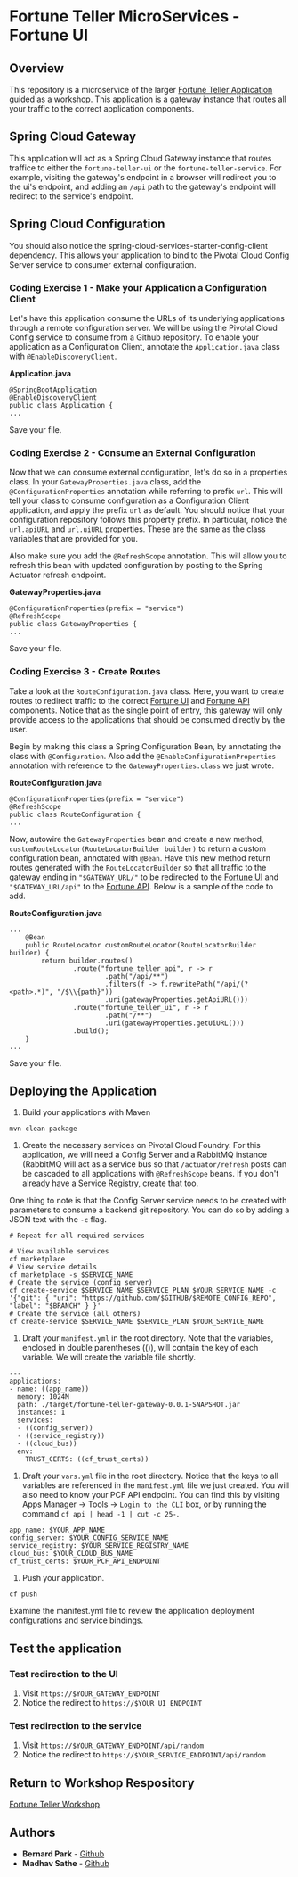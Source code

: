 # Fortune Teller MicroServices - Fortune UI

## Overview
This repository is a microservice of the larger [Fortune Teller Application](https://github.com/msathe-tech/fortune-teller) guided as a workshop. This application is a gateway instance that routes all your traffic to the correct application components.

## Spring Cloud Gateway
This application will act as a Spring Cloud Gateway instance that routes traffice to either the `fortune-teller-ui` or the `fortune-teller-service`. For example, visiting the gateway's endpoint in a browser will redirect you to the ui's endpoint, and adding an `/api` path to the gateway's endpoint will redirect to the service's endpoint.

## Spring Cloud Configuration
You should also notice the spring-cloud-services-starter-config-client dependency. This allows your application to bind to the Pivotal Cloud Config Server service to consumer external configuration.

### Coding Exercise 1 - Make your Application a Configuration Client
Let's have this application consume the URLs of its underlying applications through a remote configuration server. We will be using the Pivotal Cloud Config service to consume from a Github repository. To enable your application as a Configuration Client, annotate the `Application.java` class with `@EnableDiscoveryClient`.

**Application.java**

```
@SpringBootApplication
@EnableDiscoveryClient
public class Application {
...
```
Save your file.

### Coding Exercise 2 - Consume an External Configuration
Now that we can consume external configuration, let's do so in a properties class. In your `GatewayProperties.java` class, add the `@ConfigurationProperties` annotation while referring to prefix `url`. This will tell your class to consume configuration as a Configuration Client application, and apply the prefix `url` as default. You should notice that your configuration repository follows this property prefix. In particular, notice the `url.apiURL` and `url.uiURL` properties. These are the same as the class variables that are provided for you.

Also make sure you add the `@RefreshScope` annotation. This will allow you to refresh this bean with updated configuration by posting to the Spring Actuator refresh endpoint.

**GatewayProperties.java**

```
@ConfigurationProperties(prefix = "service")
@RefreshScope
public class GatewayProperties {
...
```

Save your file.

### Coding Exercise 3 - Create Routes
Take a look at the `RouteConfiguration.java` class. Here, you want to create routes to redirect traffic to the correct [Fortune UI](https://github.com/bernardpark/fortune-teller-ui) and [Fortune API](https://github.com/bernardpark/fortune-teller-api) components. Notice that as the single point of entry, this gateway will only provide access to the applications that should be consumed directly by the user.

Begin by making this class a Spring Configuration Bean, by annotating the class with `@Configuration`. Also add the `@EnableConfigurationProperties` annotation with reference to the `GatewayProperties.class` we just wrote. 

**RouteConfiguration.java**

```
@ConfigurationProperties(prefix = "service")
@RefreshScope
public class RouteConfiguration {
...
```

Now, autowire the `GatewayProperties` bean and create a new method, `customRouteLocator(RouteLocatorBuilder builder)` to return a custom configuration bean, annotated with `@Bean`. Have this new method return routes generated with the `RouteLocatorBuilder` so that all traffic to the gateway ending in `"$GATEWAY_URL/"` to be redirected to the [Fortune UI](https://github.com/bernardpark/fortune-teller-ui) and `"$GATEWAY_URL/api"` to the [Fortune API](https://github.com/bernardpark/fortune-teller-api). Below is a sample of the code to add.

**RouteConfiguration.java**

```
...
	@Bean
	public RouteLocator customRouteLocator(RouteLocatorBuilder builder) {
		return builder.routes()
				.route("fortune_teller_api", r -> r
						.path("/api/**")
						.filters(f -> f.rewritePath("/api/(?<path>.*)", "/$\\{path}"))
						.uri(gatewayProperties.getApiURL()))
				.route("fortune_teller_ui", r -> r
						.path("/**")
						.uri(gatewayProperties.getUiURL()))
				.build();
	}
...
```

Save your file.

## Deploying the Application
1. Build your applications with Maven

```
mvn clean package
```

1. Create the necessary services on Pivotal Cloud Foundry. For this application, we will need a Config Server and a RabbitMQ instance (RabbitMQ will act as a service bus so that `/actuator/refresh` posts can be cascaded to all applications with `@RefreshScope` beans. If you don't already have a Service Registry, create that too.

One thing to note is that the Config Server service needs to be created with parameters to consume a backend git repository. You can do so by adding a JSON text with the `-c` flag.

```
# Repeat for all required services

# View available services
cf marketplace
# View service details
cf marketplace -s $SERVICE_NAME
# Create the service (config server)
cf create-service $SERVICE_NAME $SERVICE_PLAN $YOUR_SERVICE_NAME -c '{"git": { "uri": "https://github.com/$GITHUB/$REMOTE_CONFIG_REPO", "label": "$BRANCH" } }'
# Create the service (all others)
cf create-service $SERVICE_NAME $SERVICE_PLAN $YOUR_SERVICE_NAME
```
1. Draft your `manifest.yml` in the root directory. Note that the variables, enclosed in double parentheses (()), will contain the key of each variable. We will create the variable file shortly.

```
---
applications:
- name: ((app_name))
  memory: 1024M
  path: ./target/fortune-teller-gateway-0.0.1-SNAPSHOT.jar
  instances: 1
  services:
  - ((config_server))
  - ((service_registry))
  - ((cloud_bus))
  env:
    TRUST_CERTS: ((cf_trust_certs))
```

1. Draft your `vars.yml` file in the root directory. Notice that the keys to all variables are referenced in the `manifest.yml` file we just created. You will also need to know your PCF API endpoint. You can find this by visiting Apps Manager -> Tools -> `Login to the CLI` box, or by running the command `cf api | head -1 | cut -c 25-`.

```
app_name: $YOUR_APP_NAME
config_server: $YOUR_CONFIG_SERVICE_NAME
service_registry: $YOUR_SERVICE_REGISTRY_NAME
cloud_bus: $YOUR_CLOUD_BUS_NAME
cf_trust_certs: $YOUR_PCF_API_ENDPOINT
```

1. Push your application.

```
cf push
```

Examine the manifest.yml file to review the application deployment configurations and service bindings.

## Test the application

### Test redirection to the UI
1. Visit `https://$YOUR_GATEWAY_ENDPOINT`
1. Notice the redirect to `https://$YOUR_UI_ENDPOINT`

### Test redirection to the service
1. Visit `https://$YOUR_GATEWAY_ENDPOINT/api/random`
1. Notice the redirect to `https://$YOUR_SERVICE_ENDPOINT/api/random`

## Return to Workshop Respository
[Fortune Teller Workshop](https://github.com/msathe-tech/fortune-teller#lab5-implement-a-gateway)

## Authors
* **Bernard Park** - [Github](https://github.com/bernardpark)
* **Madhav Sathe** - [Github](https://github.com/msathe-tech)
